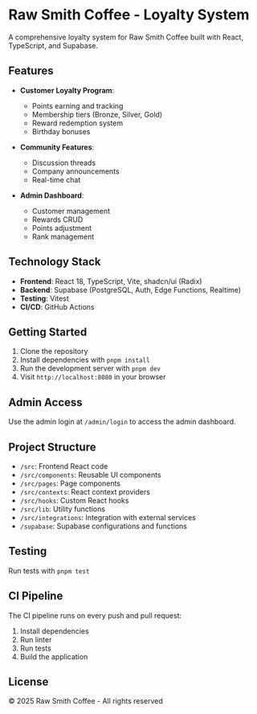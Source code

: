 
# Raw Smith Coffee - Loyalty System

A comprehensive loyalty system for Raw Smith Coffee built with React, TypeScript, and Supabase.

## Features

- **Customer Loyalty Program**:
  - Points earning and tracking
  - Membership tiers (Bronze, Silver, Gold)
  - Reward redemption system
  - Birthday bonuses

- **Community Features**:
  - Discussion threads
  - Company announcements
  - Real-time chat

- **Admin Dashboard**:
  - Customer management
  - Rewards CRUD
  - Points adjustment
  - Rank management

## Technology Stack

- **Frontend**: React 18, TypeScript, Vite, shadcn/ui (Radix)
- **Backend**: Supabase (PostgreSQL, Auth, Edge Functions, Realtime)
- **Testing**: Vitest
- **CI/CD**: GitHub Actions

## Getting Started

1. Clone the repository
2. Install dependencies with `pnpm install`
3. Run the development server with `pnpm dev`
4. Visit `http://localhost:8080` in your browser

## Admin Access

Use the admin login at `/admin/login` to access the admin dashboard.

## Project Structure

- `/src`: Frontend React code
- `/src/components`: Reusable UI components
- `/src/pages`: Page components
- `/src/contexts`: React context providers
- `/src/hooks`: Custom React hooks
- `/src/lib`: Utility functions
- `/src/integrations`: Integration with external services
- `/supabase`: Supabase configurations and functions

## Testing

Run tests with `pnpm test`

## CI Pipeline

The CI pipeline runs on every push and pull request:
1. Install dependencies
2. Run linter
3. Run tests
4. Build the application

## License

© 2025 Raw Smith Coffee - All rights reserved
